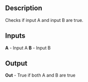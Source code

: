 ## Description
Checks if input A and input B are true.

## Inputs
**A** - Input A
**B** - Input B


## Output
**Out** - True if both A and B are true
